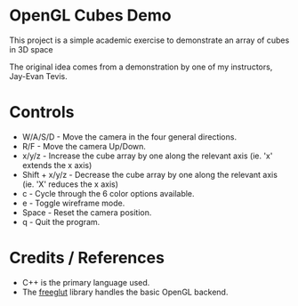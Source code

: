 # OpenGL Cubes Demo

This project is a simple academic exercise to demonstrate an array of cubes in 3D space

The original idea comes from a demonstration by one of my instructors, Jay-Evan Tevis.

# Controls
- W/A/S/D - Move the camera in the four general directions.
- R/F - Move the camera Up/Down.
- x/y/z - Increase the cube array by one along the relevant axis (ie. 'x' extends the x axis)
- Shift + x/y/z - Decrease the cube array by one along the relevant axis (ie. 'X' reduces the x axis)
- c - Cycle through the 6 color options available.
- e - Toggle wireframe mode.
- Space - Reset the camera position.
- q - Quit the program.

# Credits / References
- C++ is the primary language used.
- The [freeglut](https://freeglut.sourceforge.net) library handles the basic OpenGL backend.
